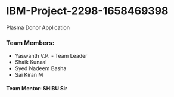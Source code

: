 # IBM-Project-2298-1658469398
Plasma Donor Application
### Team Members:
 - Yaswanth V.P. - Team Leader 
 - Shaik Kunaal 
 - Syed Nadeem Basha
 - Sai Kiran M 
#### Team Mentor: SHIBU Sir
